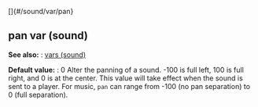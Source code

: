 []{#/sound/var/pan}
  ## pan var (sound)
  **See also:**
  :   [vars (sound)](ref/sound/var)
  <!-- -->
  **Default value:**
  :   0
  Alter the panning of a sound. -100 is full left, 100 is full right, and
  0 is at the center. This value will take effect when the sound is sent
  to a player.
  For music, `pan` can range from -100 (no pan separation) to 0 (full
  separation).